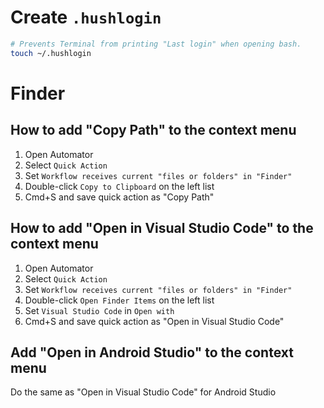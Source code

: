 # Create `.hushlogin`
```bash
# Prevents Terminal from printing "Last login" when opening bash.
touch ~/.hushlogin
```

# Finder
## How to add "Copy Path" to the context menu
1. Open Automator
2. Select `Quick Action`
3. Set `Workflow receives current "files or folders" in "Finder"`
4. Double-click `Copy to Clipboard` on the left list
5. Cmd+S and save quick action as "Copy Path"

## How to add "Open in Visual Studio Code" to the context menu
1. Open Automator
2. Select `Quick Action`
3. Set `Workflow receives current "files or folders" in "Finder"`
4. Double-click `Open Finder Items` on the left list
5. Set `Visual Studio Code` in `Open with`
6. Cmd+S and save quick action as "Open in Visual Studio Code"

## Add "Open in Android Studio" to the context menu
Do the same as "Open in Visual Studio Code" for Android Studio
